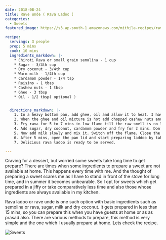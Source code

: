 ```yaml
---
date: 2018-08-24
title: Rave unde ( Rava Ladoo )
categories:
  - Sweets
featured_image: https://s3.ap-south-1.amazonaws.com/mithila-recipes/rava_laddu2_small.jpg

recipe:
  servings: 3 people
  prep: 5 mins
  cook: 10 mins 
  ingredients_markdown: |-
    * Chiroti Rava or small grain semolina - 1 cup
    * Sugar - 3/4th cup
    * Dry coconut - 3/4th cup
    * Warm milk - 1/4th cup
    * Cardamom powder - 1/4 tsp
    * Raisins - 1 tbsp
    * Cashew nuts - 1 tbsp
    * Ghee - 3 tbsp
    * Oil - 1/2 tbsp( optional )


  directions_markdown: |-
    1. In a heavy bottom pan, add ghee, oil and allow it to heat. I have used oil as using oil along with ghee in sweets will make the sweet soft. This is same in cakes also if we use oil instead of butter, it makes the cakes spongy and moist.
    2. When the ghee and oil mixture is hot add chopped cashew nuts and fry them for 10 secs and then add raisins. When the raisins puff up, add rava and fry it in a low flame else it will burn. Here I have used chiroti rava or small grain rava as it is most suitable for rava ladoo.
    3. Fry rava for 5 to 7 mins in low flame till the raw smell is no longer there.
    4. Add sugar, dry coconut, cardamom powder and fry for 2 mins. Don’t fry for long time as the sugar will start to melt and giving proper shape to the laddoo becomes difficult. I have used small granulated sugar here.
    5. Now add milk slowly and mix it. Switch off the flame. Close the lid of the pan and allow the mixture to cool for 5 mins. By this time our sugar would have  melted a little and mixed properly with rava.
    6. After 5 mins, open the pan lid and start preparing laddoo by taking a little quantity at a time. If you feel the mixture is becoming dry then you can add little milk. Size of ladoo is your choice.
    7. Delicious rava ladoo is ready to be served.  

---
```

Craving for a dessert, but worried some sweets take long time to get prepare? There are times when some ingredients to prepare a sweet are not available at home.  This happens every time with me. And the thought of preparing a sweet scares me as I have to stand in front of the stove for  long time, and in summer it becomes unbearable. So I opt for sweets which get prepared in a jiffy or take comparatively less time and also those whose ingredients are always available in my kitchen.
 
Rava ladoo or rave unde is one such option with basic ingredients such as semolina or rava, sugar, milk and dry coconut. It gets prepared in less than 15 mins, so you can prepare this when you have guests at home or as as prasad also. There are various methods to prepare, this method is very simple and the one which I usually prepare at home. Lets check the recipe.


![Sweets](https://s3.ap-south-1.amazonaws.com/mithila-recipes/rava_laddu1_small.jpg)






